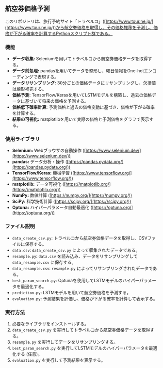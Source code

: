 ## 航空券価格予測

このリポジトリは、旅行予約サイト「トラベルコ」([https://www.tour.ne.jp/](https://www.tour.ne.jp/))から航空券価格を取得し、その価格推移を予測し、価格が下がる確率を計算するPythonスクリプト群である。

### 機能

* **データ収集:** Seleniumを用いてトラベルコから航空券価格データを取得する。
* **データ前処理:** pandasを用いてデータを整形し、曜日情報をOne-hotエンコーディングで表現する。
* **データリサンプリング:** 30分ごとの価格データにリサンプリングし、欠損値は線形補完する。
* **価格予測:** TensorFlow/Kerasを用いてLSTMモデルを構築し、過去の価格データに基づいて将来の価格を予測する。
* **価格低下確率計算:** 予測価格と過去の価格変動に基づき、価格が下がる確率を計算する。
* **結果の可視化:** matplotlibを用いて実際の価格と予測価格をグラフで表示する。

### 使用ライブラリ

* **Selenium:** Webブラウザの自動操作 ([https://www.selenium.dev/](https://www.selenium.dev/))
* **pandas:** データ分析・操作 ([https://pandas.pydata.org/](https://pandas.pydata.org/))
* **TensorFlow/Keras:** 機械学習 ([https://www.tensorflow.org/](https://www.tensorflow.org/))
* **matplotlib:** データ可視化 ([https://matplotlib.org/](https://matplotlib.org/))
* **NumPy:** 数値計算 ([https://numpy.org/](https://numpy.org/))
* **SciPy:** 科学技術計算 ([https://scipy.org/](https://scipy.org/))
* **Optuna:** ハイパーパラメータ自動最適化 ([https://optuna.org/](https://optuna.org/))

### ファイル説明

* `data_create_csv.py`: トラベルコから航空券価格データを取得し、CSVファイルに保存する。
* `data.csv`: `data_create_csv.py` によって収集されたデータである。
* `resample.py`: `data.csv` を読み込み、データをリサンプリングして `data_resample.csv` に保存する。
* `data_resample.csv`: `resample.py` によってリサンプリングされたデータである。
* `best_param_search.py`: Optunaを使用してLSTMモデルのハイパーパラメータを最適化する。
* `prediction.py`: LSTMモデルを用いて航空券価格を予測する。
* `evaluation.py`: 予測結果を評価し、価格が下がる確率を計算して表示する。

### 実行方法

1. 必要なライブラリをインストールする。
2. `data_create_csv.py` を実行してトラベルコから航空券価格データを取得する。
3. `resample.py` を実行してデータをリサンプリングする。
4. `best_param_search.py` を実行してLSTMモデルのハイパーパラメータを最適化する (任意)。
5. `evaluation.py` を実行して予測結果を表示する。 